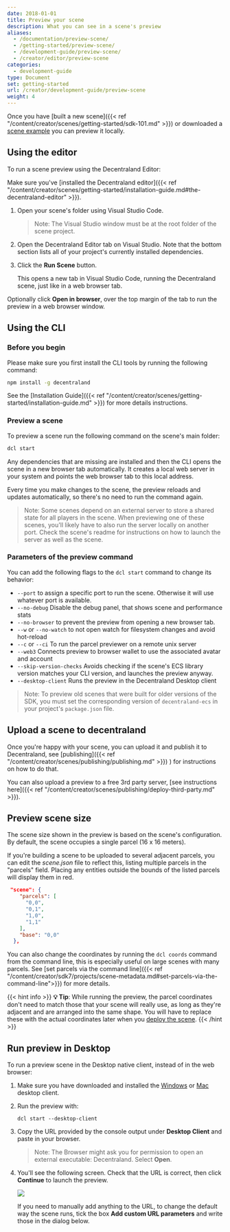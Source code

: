 ```yaml
---
date: 2018-01-01
title: Preview your scene
description: What you can see in a scene's preview
aliases:
  - /documentation/preview-scene/
  - /getting-started/preview-scene/
  - /development-guide/preview-scene/
  - /creator/editor/preview-scene
categories:
  - development-guide
type: Document
set: getting-started
url: /creator/development-guide/preview-scene
weight: 4
---
```


Once you have [built a new scene]({{< ref "/content/creator/scenes/getting-started/sdk-101.md" >}}) or downloaded a [scene example](https://github.com/decentraland-scenes/Awesome-Repository#examples) you can preview it locally.

## Using the editor

To run a scene preview using the Decentraland Editor:

Make sure you've [installed the Decentraland editor]({{< ref "/content/creator/scenes/getting-started/installation-guide.md#the-decentraland-editor" >}}).


1) Open your scene's folder using Visual Studio Code. 

	> Note: The Visual Studio window must be at the root folder of the scene project.

2) Open the Decentraland Editor tab on Visual Studio. Note that the bottom section lists all of your project's currently installed dependencies.

3) Click the **Run Scene** button.

	This opens a new tab in Visual Studio Code, running the Decentraland scene, just like in a web browser tab.

Optionally click **Open in browser**, over the top margin of the tab to run the preview in a web browser window.

## Using the CLI

### Before you begin

Please make sure you first install the CLI tools by running the following command:

```bash
npm install -g decentraland
```

See the [Installation Guide]({{< ref "/content/creator/scenes/getting-started/installation-guide.md" >}}) for more details instructions.

### Preview a scene

To preview a scene run the following command on the scene's main folder:

```bash
dcl start
```

Any dependencies that are missing are installed and then the CLI opens the scene in a new browser tab automatically. It creates a local web server in your system and points the web browser tab to this local address.

Every time you make changes to the scene, the preview reloads and updates automatically, so there's no need to run the command again.

> Note: Some scenes depend on an external server to store a shared state for all players in the scene. When previewing one of these scenes, you'll likely have to also run the server locally on another port. Check the scene's readme for instructions on how to launch the server as well as the scene.

### Parameters of the preview command

You can add the following flags to the `dcl start` command to change its behavior:

- `--port` to assign a specific port to run the scene. Otherwise it will use whatever port is available.
- `--no-debug` Disable the debug panel, that shows scene and performance stats
- `--no-browser` to prevent the preview from opening a new browser tab.
- `--w` or `--no-watch` to not open watch for filesystem changes and avoid hot-reload
- `--c` or `--ci` To run the parcel previewer on a remote unix server
- `--web3` Connects preview to browser wallet to use the associated avatar and account
- `--skip-version-checks` Avoids checking if the scene's ECS library version matches your CLI version, and launches the preview anyway.
- `--desktop-client` Runs the preview in the Decentraland Desktop client

> Note: To preview old scenes that were built for older versions of the SDK, you must set the corresponding version of `decentraland-ecs` in your project's `package.json` file.


## Upload a scene to decentraland

Once you're happy with your scene, you can upload it and publish it to Decentraland, see [publishing]({{< ref "/content/creator/scenes/publishing/publishing.md" >}}) ) for instructions on how to do that.

You can also upload a preview to a free 3rd party server, [see instructions here]({{< ref "/content/creator/scenes/publishing/deploy-third-party.md" >}}).


## Preview scene size

The scene size shown in the preview is based on the scene's configuration. By default, the scene occupies a single parcel (16 x 16 meters).

If you're building a scene to be uploaded to several adjacent parcels, you can edit the _scene.json_ file to reflect this, listing multiple parcels in the "parcels" field. Placing any entities outside the bounds of the listed parcels will display them in red.

```json
 "scene": {
    "parcels": [
      "0,0",
      "0,1",
      "1,0",
      "1,1"
    ],
    "base": "0,0"
  },
```

You can also change the coordinates by running the `dcl coords` command from the command line, this is especially useful on large scenes with many parcels. See [set parcels via the command line]({{< ref "/content/creator/sdk7/projects/scene-metadata.md#set-parcels-via-the-command-line">}}) for more details.

{{< hint info >}}
**💡 Tip**:  While running the preview, the parcel coordinates don't need to match those that your scene will really use, as long as they're adjacent and are arranged into the same shape. You will have to replace these with the actual coordinates later when you [deploy the scene](#upload-a-scene-to-decentraland).
{{< /hint >}}

## Run preview in Desktop

To run a preview scene in the Desktop native client, instead of in the web browser: 


1) Make sure you have downloaded and installed the [Windows](https://decentraland.org/download/) or [Mac](https://github.com/decentraland/explorer-desktop-launcher/releases/latest/download/Decentraland.dmg) desktop client.

2) Run the preview with:

	`dcl start --desktop-client`

3) Copy the URL provided by the console output under **Desktop Client** and paste in your browser.

	> Note: The Browser might ask you for permission to open an external executable: Decentraland. Select **Open**.

4) You'll see the following screen. Check that the URL is correct, then click **Continue** to launch the preview.

	![](/images/media/desktop-preview.png)

	If you need to manually add anything to the URL, to change the default way the scene runs, tick the box **Add custom URL parameters** and write those in the dialog below.

 